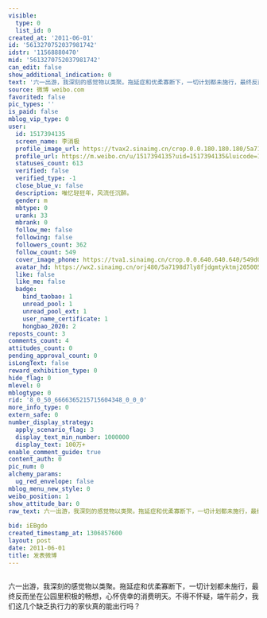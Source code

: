 ```yaml
---
visible:
  type: 0
  list_id: 0
created_at: '2011-06-01'
id: '5613270752037981742'
idstr: '11568880470'
mid: '5613270752037981742'
can_edit: false
show_additional_indication: 0
text: '六一出游，我深刻的感觉物以类聚。拖延症和优柔寡断下，一切计划都未施行，最终反而坐在公园里积极的畅想，心怀侥幸的消费明天。不得不怀疑，端午前夕，我们这几个缺乏执行力的家伙真的能出行吗？ '
source: 微博 weibo.com
favorited: false
pic_types: ''
is_paid: false
mblog_vip_type: 0
user:
  id: 1517394135
  screen_name: 李消极
  profile_image_url: https://tvax2.sinaimg.cn/crop.0.0.180.180.180/5a7198d7ly8fjdgmtyktmj20500500so.jpg?KID=imgbed,tva&Expires=1606399972&ssig=2PaXsSZ7bO
  profile_url: https://m.weibo.cn/u/1517394135?uid=1517394135&luicode=10000011&lfid=2304131517394135_-_WEIBO_SECOND_PROFILE_WEIBO
  statuses_count: 613
  verified: false
  verified_type: -1
  close_blue_v: false
  description: 唯忆轻狂年，风流任沉醉。
  gender: m
  mbtype: 0
  urank: 33
  mbrank: 0
  follow_me: false
  following: false
  followers_count: 362
  follow_count: 549
  cover_image_phone: https://tva1.sinaimg.cn/crop.0.0.640.640.640/549d0121tw1egm1kjly3jj20hs0hsq4f.jpg
  avatar_hd: https://wx2.sinaimg.cn/orj480/5a7198d7ly8fjdgmtyktmj20500500so.jpg
  like: false
  like_me: false
  badge:
    bind_taobao: 1
    unread_pool: 1
    unread_pool_ext: 1
    user_name_certificate: 1
    hongbao_2020: 2
reposts_count: 3
comments_count: 4
attitudes_count: 0
pending_approval_count: 0
isLongText: false
reward_exhibition_type: 0
hide_flag: 0
mlevel: 0
mblogtype: 0
rid: '8_0_50_6666365215715604348_0_0_0'
more_info_type: 0
extern_safe: 0
number_display_strategy:
  apply_scenario_flag: 3
  display_text_min_number: 1000000
  display_text: 100万+
enable_comment_guide: true
content_auth: 0
pic_num: 0
alchemy_params:
  ug_red_envelope: false
mblog_menu_new_style: 0
weibo_position: 1
show_attitude_bar: 0
raw_text: 六一出游，我深刻的感觉物以类聚。拖延症和优柔寡断下，一切计划都未施行，最终反而坐在公园里积极的畅想，心怀侥幸的消费明天。不得不怀疑，端午前夕，我们这几个缺乏执行力的家伙真的能出行吗？
  ​​​
bid: iEBgdo
created_timestamp_at: 1306857600
layout: post
date: 2011-06-01
title: 发表微博
---
```


![]()

六一出游，我深刻的感觉物以类聚。拖延症和优柔寡断下，一切计划都未施行，最终反而坐在公园里积极的畅想，心怀侥幸的消费明天。不得不怀疑，端午前夕，我们这几个缺乏执行力的家伙真的能出行吗？ 

